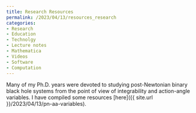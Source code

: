 ```yaml
---
title: Research Resources
permalink: /2023/04/13/resources_research
categories:
- Research
- Education
- Technolgy
- Lecture notes
- Mathematica
- Videos
- Software
- Computation
---
```



Many of my Ph.D. years were devoted to studying post-Newtonian
binary black hole systems from the point of view of integrability and
action-angle variables. I have compiled some resources 
[here]({{ site.url }}/2023/04/13/pn-aa-variables).

